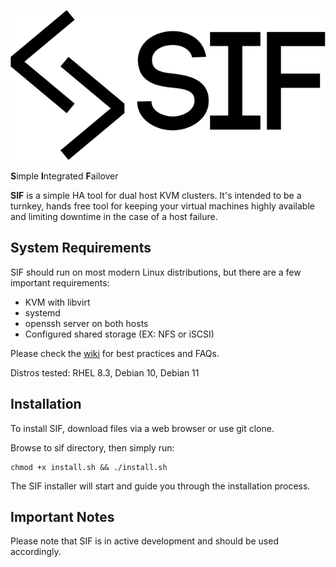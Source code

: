 ![sif logo](https://github.com/aaronprisk/sif/blob/main/sif-logo.png)



**S**imple **I**ntegrated **F**ailover

**SIF** is a simple HA tool for dual host KVM clusters. It's intended to be a turnkey, hands free tool for keeping your virtual machines highly available and limiting downtime in the case of a host failure.

## System Requirements
SIF should run on most modern Linux distributions, but there are a few important requirements:
* KVM with libvirt
* systemd
* openssh server on both hosts
* Configured shared storage (EX: NFS or iSCSI)

Please check the [wiki](https://github.com/aaronprisk/sif/wiki) for best practices and FAQs.

Distros tested: RHEL 8.3, Debian 10, Debian 11

## Installation
To install SIF, download files via a web browser or use git clone.

Browse to sif directory, then simply run:
```
chmod +x install.sh && ./install.sh
```
The SIF installer will start and guide you through the installation process.

## Important Notes

Please note that SIF is in active development and should be used accordingly.
